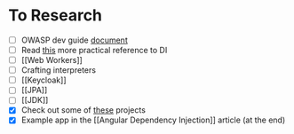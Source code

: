 # To Research
- [ ] OWASP dev guide [document](https://github.com/OWASP/DevGuide)
- [ ] Read [this](https://angular.io/guide/dependency-injection-in-action) more practical reference to DI
- [ ] [[Web Workers]]
- [ ] Crafting interpreters
- [ ] [[Keycloak]]
- [ ] [[JPA]]
- [ ] [[JDK]]
- [x] Check out some of [these](https://angular.io/guide/example-apps-list) projects
- [x] Example app in the [[Angular Dependency Injection]] article (at the end)
